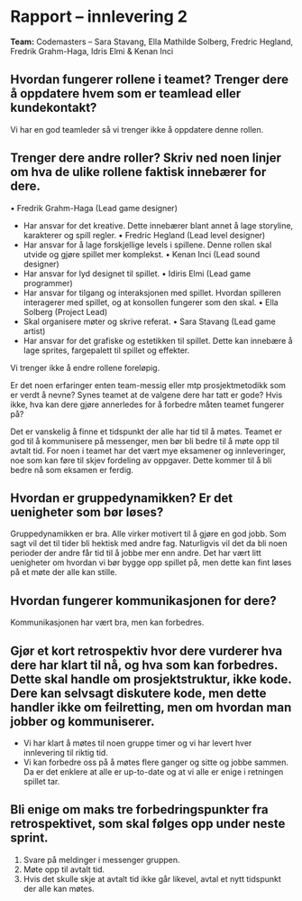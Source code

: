 # Rapport – innlevering 2
**Team:** Codemasters – Sara Stavang, Ella Mathilde Solberg, Fredric Hegland, Fredrik Grahm-Haga, Idris Elmi & Kenan Inci

## Hvordan fungerer rollene i teamet? Trenger dere å oppdatere hvem som er teamlead eller kundekontakt?
Vi har en god teamleder så vi trenger ikke å oppdatere denne rollen.
    
## Trenger dere andre roller? Skriv ned noen linjer om hva de ulike rollene faktisk innebærer for dere.
•	Fredrik Grahm-Haga (Lead game designer)
-	Har ansvar for det kreative. Dette innebærer blant annet å lage storyline, karakterer og spill regler.
•	Fredric Hegland (Lead level designer)
-	Har ansvar for å lage forskjellige levels i spillene. Denne rollen skal utvide og gjøre spillet mer komplekst.
•	Kenan Inci (Lead sound designer)
-	Har ansvar for lyd designet til spillet.
•	Idiris Elmi (Lead game programmer)
-	Har ansvar for tilgang og interaksjonen med spillet. Hvordan spilleren interagerer med spillet, og at konsollen fungerer som den skal.
•	Ella Solberg (Project Lead)
-	 Skal organisere møter og skrive referat.
•	Sara Stavang (Lead game artist)
-	Har ansvar for det grafiske og estetikken til spillet. Dette kan innebære å lage sprites, fargepalett til spillet og effekter.

Vi trenger ikke å endre rollene foreløpig. 


Er det noen erfaringer enten team-messig eller mtp prosjektmetodikk som er verdt å nevne? Synes teamet at de valgene dere har tatt er gode? Hvis ikke, hva kan dere gjøre annerledes for å forbedre måten teamet fungerer på?

Det er vanskelig å finne et tidspunkt der alle har tid til å møtes. Teamet er god til å kommunisere på messenger, men bør bli bedre til å møte opp til avtalt tid. For noen i teamet har det vært mye eksamener og innleveringer, noe som kan føre til skjev fordeling av oppgaver. Dette kommer til å bli bedre nå som eksamen er ferdig.

## Hvordan er gruppedynamikken? Er det uenigheter som bør løses?

Gruppedynamikken er bra. Alle virker motivert til å gjøre en god jobb. Som sagt vil det til tider bli hektisk med andre fag. Naturligvis vil det da bli noen perioder der andre får tid til å jobbe mer enn andre. Det har vært litt uenigheter om hvordan vi bør bygge opp spillet på, men dette kan fint løses på et møte der alle kan stille.
    
## Hvordan fungerer kommunikasjonen for dere?
Kommunikasjonen har vært bra, men kan forbedres.
    

## Gjør et kort retrospektiv hvor dere vurderer hva dere har klart til nå, og hva som kan forbedres. Dette skal handle om prosjektstruktur, ikke kode. Dere kan selvsagt diskutere kode, men dette handler ikke om feilretting, men om hvordan man jobber og kommuniserer.

-	Vi har klart å møtes til noen gruppe timer og vi har levert hver innlevering til riktig tid.
-	Vi kan forbedre oss på å møtes flere ganger og sitte og jobbe sammen. Da er det enklere at alle er up-to-date og at vi alle er enige i retningen spillet tar.


## Bli enige om maks tre forbedringspunkter fra retrospektivet, som skal følges opp under neste sprint.

1.	Svare på meldinger i messenger gruppen. 
2.	Møte opp til avtalt tid. 
3.	Hvis det skulle skje at avtalt tid ikke går likevel, avtal et nytt tidspunkt der alle kan møtes.
